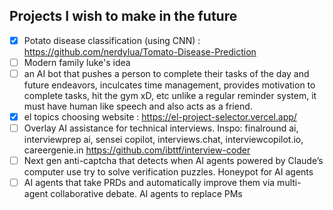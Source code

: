 ## Projects I wish to make in the future
- [x] Potato disease classification (using CNN) : https://github.com/nerdylua/Tomato-Disease-Prediction
- [ ] Modern family luke's idea
- [ ] an AI bot that pushes a person to complete their tasks of the day and future endeavors, inculcates time management, provides motivation to complete tasks, hit the gym xD, etc unlike a regular reminder system, it must have human like speech and also acts as a friend.
- [x] el topics choosing website : https://el-project-selector.vercel.app/
- [ ] Overlay AI assistance for technical interviews. Inspo: finalround ai, interviewprep ai, sensei copilot, interviews.chat, interviewcopilot.io, careergenie.in https://github.com/ibttf/interview-coder
- [ ] Next gen anti-captcha that detects when AI agents powered by Claude’s computer use try to solve verification puzzles. Honeypot for AI agents
- [ ] AI agents that take PRDs and automatically improve them via multi-agent collaborative debate. AI agents to replace PMs
